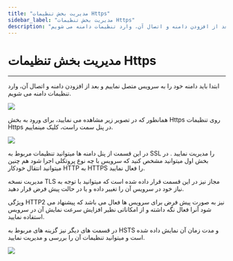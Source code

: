 ```yaml
---
title: "مدیریت بخش تنظیمات Https"
sidebar_label: "مدیریت بخش تنظیمات Https"
description: "ابتدا باید دامنه خود را به سرویس متصل نماییم و بعد از افزودن دامنه و اتصال آن، وارد تنظیمات دامنه می شویم."
---
```


# مدیریت بخش تنظیمات Https
---

ابتدا باید دامنه خود را به سرویس متصل نماییم و بعد از افزودن دامنه و اتصال آن، وارد تنظیمات دامنه می شویم.

![](https://s1.chabokan.net/docs/gifs/dashboard-domain/dashboard-domain-https-install.gif)

همانطور که در تصویر زیر مشاهده می نمایید، برای ورود به بخش Https روی تنظیمات Https در پنل سمت راست، کلیک مینماییم.

![](https://s1.chabokan.net/docs/images/domains-panel.jpg)

در این قسمت از پنل دامنه ها میتوانید تنظیمات مربوط به SSL را مدیریت نمایید . در بخش اول میتوانید مشخص کنید که سرویس با چه نوع پروتکلی اجرا شود هم چنین میتوانید انتقال خودکار HTTP به HTTPS را فعال نمایید.

مدیریت نسخه TLS مجاز نیز در این قسمت قرار داده شده است که میتوانید با توجه به نیاز خود در سرویس آن را تغییر داده و یا در حالت پیش فرض قرار دهید.

ویژگی HTTP2 نیز به صورت پیش فرض برای سرویس ها فعال می باشد که پیشنهاد می شود آنرا فعال نگه داشته و از امکاناتی نظیر افزایش سرعت نمایش آن در سرویس استفاده نمایید.

در قسمت های دیگر نیز گزینه های مربوط به HSTS و مدت زمان آن نمایش داده شده است و میتوانید تنظیمات آن را بررسی و مدیریت نمایید.

![](https://s1.chabokan.net/docs/images/4.png)
